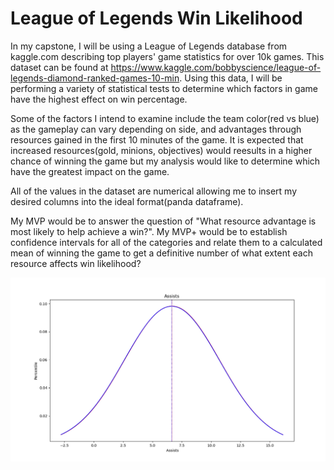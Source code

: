# League of Legends Win Likelihood
 
In my capstone, I will be using a League of Legends database from kaggle.com describing top players' game statistics for over 10k games.  This dataset can be found at https://www.kaggle.com/bobbyscience/league-of-legends-diamond-ranked-games-10-min.  Using this data, I will be performing a variety of statistical tests to determine which factors in game have the highest effect on win percentage.

Some of the factors I intend to examine include the team color(red vs blue) as the gameplay can vary depending on side, and advantages through resources gained in the first 10 minutes of the game.  It is expected that increased resources(gold, minions, objectives) would reesults in a higher chance of winning the game but my analysis would like to determine which have the greatest impact on the game.

All of the values in the dataset are numerical allowing me to insert my desired columns into the ideal format(panda dataframe).  

My MVP would be to answer the question of "What resource advantage is most likely to help achieve a win?".  My MVP+ would be to establish confidence intervals for all of the categories and relate them to a calculated mean of winning the game to get a definitive number of what extent each resource affects win likelihood?

![Test Image 1](/images/Assists.png)